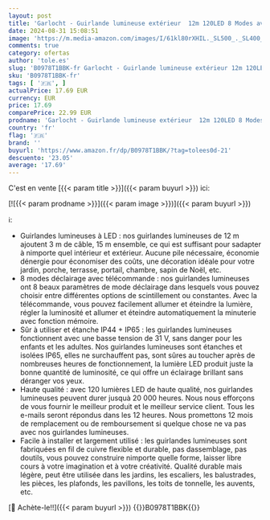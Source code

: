```yaml
---
layout: post
title: 'Garlocht - Guirlande lumineuse extérieur  12m 120LED 8 Modes avec prise  Télécommande Minuterie  Étanche IP44 + IP65  pour arbre de Noël  Intérieur/Extérieur  Jardin  Cour  Fête  Mariage  Blanc Chaud '
date: 2024-08-31 15:08:51
image: 'https://m.media-amazon.com/images/I/61kl80rXHIL._SL500_._SL400_.jpg'
comments: true
category: ofertas
author: 'tole.es'
slug: 'B0978T1BBK-fr Garlocht - Guirlande lumineuse extérieur 12m 120LED 8...'
sku: 'B0978T1BBK-fr'
tags: [ '🇫🇷', ]
actualPrice: 17.69 EUR
currency: EUR
price: 17.69
comparePrice: 22.99 EUR
prodname: 'Garlocht - Guirlande lumineuse extérieur  12m 120LED 8 Modes avec prise  Télécommande Minuterie  Étanche IP44 + IP65  pour arbre de Noël  Intérieur/Extérieur  Jardin  Cour  Fête  Mariage  Blanc Chaud '
country: 'fr'
flag: '🇫🇷'
brand: ''
buyurl: 'https://www.amazon.fr/dp/B0978T1BBK/?tag=tolees0d-21'
descuento: '23.05'
average: '17.69'
---
```


C'est en vente [{{< param title >}}]({{< param buyurl >}}) ici:

[![{{< param prodname >}}]({{< param image >}})]({{< param buyurl >}})

ℹ️:

- Guirlandes lumineuses à LED : nos guirlandes lumineuses de 12 m ajoutent 3 m de câble, 15 m ensemble, ce qui est suffisant pour sadapter à nimporte quel intérieur et extérieur. Aucune pile nécessaire, économie dénergie pour économiser des coûts, une décoration idéale pour votre jardin, porche, terrasse, portail, chambre, sapin de Noël, etc.
- 8 modes déclairage avec télécommande : nos guirlandes lumineuses ont 8 beaux paramètres de mode déclairage dans lesquels vous pouvez choisir entre différentes options de scintillement ou constantes. Avec la télécommande, vous pouvez facilement allumer et éteindre la lumière, régler la luminosité et allumer et éteindre automatiquement la minuterie avec fonction mémoire.
- Sûr à utiliser et étanche IP44 + IP65 : les guirlandes lumineuses fonctionnent avec une basse tension de 31 V, sans danger pour les enfants et les adultes. Nos guirlandes lumineuses sont étanches et isolées IP65, elles ne surchauffent pas, sont sûres au toucher après de nombreuses heures de fonctionnement, la lumière LED produit juste la bonne quantité de luminosité, ce qui offre un éclairage brillant sans déranger vos yeux.
- Haute qualité : avec 120 lumières LED de haute qualité, nos guirlandes lumineuses peuvent durer jusquà 20 000 heures. Nous nous efforçons de vous fournir le meilleur produit et le meilleur service client. Tous les e-mails seront répondus dans les 12 heures. Nous promettons 12 mois de remplacement ou de remboursement si quelque chose ne va pas avec nos guirlandes lumineuses.
- Facile à installer et largement utilisé : les guirlandes lumineuses sont fabriquées en fil de cuivre flexible et durable, pas dassemblage, pas doutils, vous pouvez construire nimporte quelle forme, laisser libre cours à votre imagination et à votre créativité. Qualité durable mais légère, peut être utilisée dans les jardins, les escaliers, les balustrades, les pièces, les plafonds, les pavillons, les toits de tonnelle, les auvents, etc.

[🛒 Achète-le!!]({{< param buyurl >}})
{{<world>}}B0978T1BBK{{</world>}}
